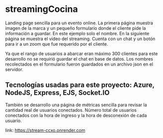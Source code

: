 # streamingCocina

Landing page sencilla para un evento online. La primera página muestra imagen de la marca y un pequeño formulario
donde el cliente pide la información a guardar. En este ejemplo solo el nombre. 
En la siguiente página se muestra el video del streaming. Cuenta con un chat y un botón para ir a un zoom que fue requerido
por el cliente.

Ya que el rango de usuarios a abarcar eran máximo 300 clientes para este desarrollo no se requirió guardar el chat en base de datos. Los nombres recolectados en el formulario fueron guardados en un archivo json en el servidor.


## Tecnologías usadas para este proyecto: Azure, NodeJS, Express, EJS, Socket.IO

También se desarrollo una página de métricas sencilla para revisar la cantidad real de usuarios conectados. Número total de usuarios conectados con la hora de ingreso y la hora de desconexión de cada usuario.

link: https://stream-ccxo.onrender.com 